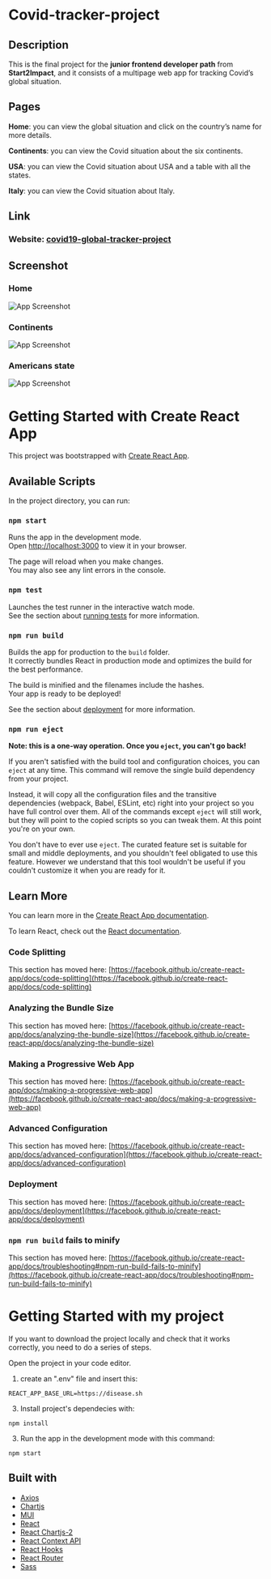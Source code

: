 # Covid-tracker-project

## Description
This is the final project for the **junior frontend developer path** from **Start2Impact**, 
and it consists of a multipage web app for tracking Covid’s global situation.

## Pages
**Home**: you can view the global situation and click on the country’s name for more details.

**Continents**: you can view the Covid situation about the six continents.

**USA**: you can view the Covid situation about USA and a table with all the states.

**Italy**: you can view the Covid situation about Italy.



## Link
### Website: [covid19-global-tracker-project](https://covid19-global-tracker-project.netlify.app/)

## Screenshot
### Home
![App Screenshot](/src/assets/img/covid-global-situation-screenshot.png)

### Continents 
![App Screenshot](src/assets/img/covid-continents-situation-screenshot.png)

### Americans state
![App Screenshot](src/assets/img/covid-all-americans-state-situation-screenshot.png)

# Getting Started with Create React App

This project was bootstrapped with [Create React App](https://github.com/facebook/create-react-app).

## Available Scripts

In the project directory, you can run:

### `npm start`

Runs the app in the development mode.\
Open [http://localhost:3000](http://localhost:3000) to view it in your browser.

The page will reload when you make changes.\
You may also see any lint errors in the console.

### `npm test`

Launches the test runner in the interactive watch mode.\
See the section about [running tests](https://facebook.github.io/create-react-app/docs/running-tests) for more information.

### `npm run build`

Builds the app for production to the `build` folder.\
It correctly bundles React in production mode and optimizes the build for the best performance.

The build is minified and the filenames include the hashes.\
Your app is ready to be deployed!

See the section about [deployment](https://facebook.github.io/create-react-app/docs/deployment) for more information.

### `npm run eject`

**Note: this is a one-way operation. Once you `eject`, you can't go back!**

If you aren't satisfied with the build tool and configuration choices, you can `eject` at any time. This command will remove the single build dependency from your project.

Instead, it will copy all the configuration files and the transitive dependencies (webpack, Babel, ESLint, etc) right into your project so you have full control over them. All of the commands except `eject` will still work, but they will point to the copied scripts so you can tweak them. At this point you're on your own.

You don't have to ever use `eject`. The curated feature set is suitable for small and middle deployments, and you shouldn't feel obligated to use this feature. However we understand that this tool wouldn't be useful if you couldn't customize it when you are ready for it.

## Learn More

You can learn more in the [Create React App documentation](https://facebook.github.io/create-react-app/docs/getting-started).

To learn React, check out the [React documentation](https://reactjs.org/).

### Code Splitting

This section has moved here: [https://facebook.github.io/create-react-app/docs/code-splitting](https://facebook.github.io/create-react-app/docs/code-splitting)

### Analyzing the Bundle Size

This section has moved here: [https://facebook.github.io/create-react-app/docs/analyzing-the-bundle-size](https://facebook.github.io/create-react-app/docs/analyzing-the-bundle-size)

### Making a Progressive Web App

This section has moved here: [https://facebook.github.io/create-react-app/docs/making-a-progressive-web-app](https://facebook.github.io/create-react-app/docs/making-a-progressive-web-app)

### Advanced Configuration

This section has moved here: [https://facebook.github.io/create-react-app/docs/advanced-configuration](https://facebook.github.io/create-react-app/docs/advanced-configuration)

### Deployment

This section has moved here: [https://facebook.github.io/create-react-app/docs/deployment](https://facebook.github.io/create-react-app/docs/deployment)

### `npm run build` fails to minify

This section has moved here: [https://facebook.github.io/create-react-app/docs/troubleshooting#npm-run-build-fails-to-minify](https://facebook.github.io/create-react-app/docs/troubleshooting#npm-run-build-fails-to-minify)


# Getting Started with my project

If you want to download the project locally and check that it works correctly, you need to do a series of steps.

Open the project in your code editor.

1. create an ".env" file and insert this: 
 ```
REACT_APP_BASE_URL=https://disease.sh
```

3. Install project's dependecies with:
```
npm install
```
3. Run the app in the development mode with this command:
```
npm start
```


## Built with
- [Axios](https://github.com/axios/axios)
- [Chartjs](https://www.chartjs.org/)
- [MUI](https://mui.com/)
- [React](https://it.reactjs.org/)
- [React Chartjs-2](https://react-chartjs-2.js.org/)
- [React Context API](https://reactjs.org/docs/context.html#api)
- [React Hooks](https://reactjs.org/docs/hooks-intro.html)
- [React Router](https://reactrouter.com/)
- [Sass](https://sass-lang.com/)